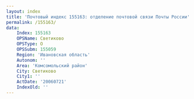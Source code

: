 ```yaml
---
layout: index
title: 'Почтовый индекс 155163: отделение почтовой связи Почты России'
permalink: /155163/
data:
    Index: 155163
    OPSName: Светиково
    OPSType: О
    OPSSubm: 155059
    Region: 'Ивановская область'
    Autonom: ''
    Area: 'Комсомольский район'
    City: Светиково
    City1: ''
    ActDate: '20060721'
    IndexOld: ''
---
```


